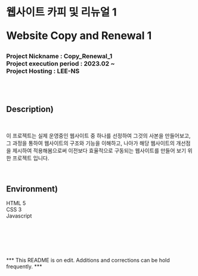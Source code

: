 <h1>
웹사이트 카피 및 리뉴얼 1
<p>Website Copy and Renewal 1</p>
</h1>
<h3>
Project Nickname : Copy_Renewal_1
<br>
Project execution period : 2023.02 ~
<br>
Project Hosting : LEE-NS
</h3>
<br><br>
<h2>Description)</h2>
<br>
<p>
이 프로젝트는 실제 운영중인 웹사이트 중 하나를 선정하여 그것의 사본을 만들어보고, 그 과정을 통하여 웹사이트의 구조와 기능을 이해하고, 나아가 해당 웹사이트의 개선점을 제시하여
적용해봄으로써 이전보다 효율적으로 구동되는 웹사이트를 만들어 보기 위한 프로젝트 입니다.  
</p>
<br>
<h2>Environment)</h2>
<div>HTML 5</div>
<div>CSS 3</div>
<div>Javascript</div>
<br><br><br><br><br><br>
*** This README is on edit. Additions and corrections can be hold frequently. ***
